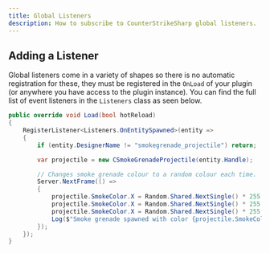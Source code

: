 ```yaml
---
title: Global Listeners
description: How to subscribe to CounterStrikeSharp global listeners.
---
```


## Adding a Listener

Global listeners come in a variety of shapes so there is no automatic registration for these, they must be registered in the `OnLoad` of your plugin (or anywhere you have access to the plugin instance). You can find the full list of event listeners in the `Listeners` class as seen below.

```csharp
public override void Load(bool hotReload)
{
    RegisterListener<Listeners.OnEntitySpawned>(entity =>
    {
        if (entity.DesignerName != "smokegrenade_projectile") return;

        var projectile = new CSmokeGrenadeProjectile(entity.Handle);

        // Changes smoke grenade colour to a random colour each time.
        Server.NextFrame(() =>
        {
            projectile.SmokeColor.X = Random.Shared.NextSingle() * 255.0f;
            projectile.SmokeColor.X = Random.Shared.NextSingle() * 255.0f;
            projectile.SmokeColor.X = Random.Shared.NextSingle() * 255.0f;
            Log($"Smoke grenade spawned with color {projectile.SmokeColor}");
        });
    });
}
```
